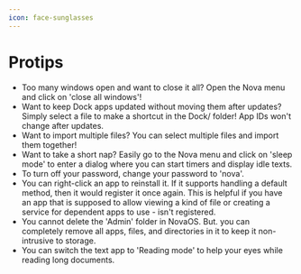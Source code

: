 ```yaml
---
icon: face-sunglasses
---
```


# Protips

* Too many windows open and want to close it all? Open the Nova menu and click on 'close all windows'!
* Want to keep Dock apps updated without moving them after updates? Simply select a file to make a shortcut in the Dock/ folder! App IDs won't change after updates.
* Want to import multiple files? You can select multiple files and import them together!
* Want to take a short nap? Easily go to the Nova menu and click on 'sleep mode' to enter a dialog where you can start timers and display idle texts.
* To turn off your password, change your password to 'nova'.
* You can right-click an app to reinstall it. If it supports handling a default method, then it would register it once again. This is helpful if you have an app that is supposed to allow viewing a kind of file or creating a service for dependent apps to use - isn't registered.
* You cannot delete the 'Admin' folder in NovaOS. But. you can completely remove all apps, files, and directories in it to keep it non-intrusive to storage.
* You can switch the text app to 'Reading mode' to help your eyes while reading long documents.

